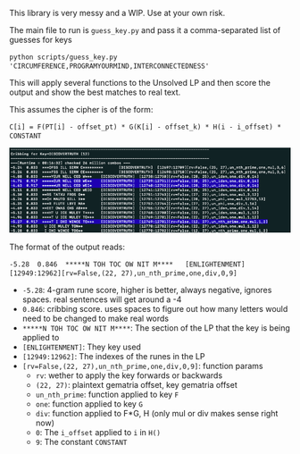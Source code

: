This library is very messy and a WIP. Use at your own risk.

The main file to run is `guess_key.py` and pass it a comma-separated list of guesses for keys

```shell
python scripts/guess_key.py 'CIRCUMFERENCE,PROGRAMYOURMIND,INTERCONNECTEDNESS'
```


This will apply several functions to the Unsolved LP and then score the output and show the best matches to real text.

This assumes the cipher is of the form:
```
C[i] = F(PT[i] - offset_pt) * G(K[i] - offset_k) * H(i - i_offset) * CONSTANT
```

![img](data/guess_key_output.png)



The format of the output reads:

```shell
-5.28  0.846  *****N TOH TOC OW NIT M**** 	[ENLIGHTENMENT]	 [12949:12962][rv=False,(22, 27),un_nth_prime,one,div,0,9]
```

- `-5.28`: 4-gram rune score, higher is better, always negative, ignores spaces. real sentences will get around a -4
- `0.846`: cribbing score. uses spaces to figure out how many letters would need to be changed to make real words
- `*****N TOH TOC OW NIT M****`: The section of the LP that the key is being applied to
- `[ENLIGHTENMENT]`: They key used
- `[12949:12962]`: The indexes of the runes in the LP
- `[rv=False,(22, 27),un_nth_prime,one,div,0,9]`: function params
  - `rv`: wether to apply the key forwards or backwards
  - `(22, 27)`: plaintext gematria offset, key gematria offset
  - `un_nth_prime`: function applied to key `F`
  - `one`: function applied to key `G`
  - `div`: function applied to F*G, H (only mul or div makes sense right now)
  - `0`: The `i_offset` applied to `i` in `H()`
  - `9`: The constant `CONSTANT`
